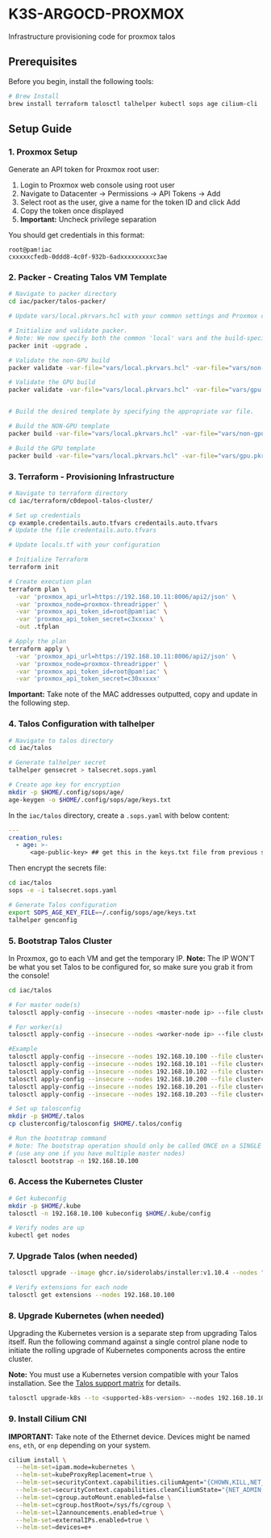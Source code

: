 # K3S-ARGOCD-PROXMOX

Infrastructure provisioning code for proxmox talos 

## Prerequisites

Before you begin, install the following tools:

```bash
# Brew Install
brew install terraform talosctl talhelper kubectl sops age cilium-cli
```

## Setup Guide

### 1. Proxmox Setup

Generate an API token for Proxmox root user:

1. Login to Proxmox web console using root user
2. Navigate to Datacenter → Permissions → API Tokens → Add
3. Select root as the user, give a name for the token ID and click Add
4. Copy the token once displayed
5. **Important:** Uncheck privilege separation

You should get credentials in this format:
```
root@pam!iac
cxxxxxcfedb-0ddd8-4c0f-932b-6adxxxxxxxxxc3ae
```

### 2. Packer - Creating Talos VM Template

```bash
# Navigate to packer directory
cd iac/packer/talos-packer/

# Update vars/local.pkrvars.hcl with your common settings and Proxmox credentials.

# Initialize and validate packer.
# Note: We now specify both the common 'local' vars and the build-specific vars.
packer init -upgrade .

# Validate the non-GPU build
packer validate -var-file="vars/local.pkrvars.hcl" -var-file="vars/non-gpu.pkrvars.hcl" .

# Validate the GPU build
packer validate -var-file="vars/local.pkrvars.hcl" -var-file="vars/gpu.pkrvars.hcl" .


# Build the desired template by specifying the appropriate var file.

# Build the NON-GPU template
packer build -var-file="vars/local.pkrvars.hcl" -var-file="vars/non-gpu.pkrvars.hcl" .

# Build the GPU template
packer build -var-file="vars/local.pkrvars.hcl" -var-file="vars/gpu.pkrvars.hcl" .
```

### 3. Terraform - Provisioning Infrastructure

```bash
# Navigate to terraform directory
cd iac/terraform/c0depool-talos-cluster/

# Set up credentials
cp example.credentails.auto.tfvars credentails.auto.tfvars
# Update the file credentails.auto.tfvars

# Update locals.tf with your configuration

# Initialize Terraform
terraform init

# Create execution plan
terraform plan \
  -var 'proxmox_api_url=https://192.168.10.11:8006/api2/json' \
  -var 'proxmox_node=proxmox-threadripper' \
  -var 'proxmox_api_token_id=root@pam!iac' \
  -var 'proxmox_api_token_secret=c3xxxxx' \
  -out .tfplan

# Apply the plan
terraform apply \
  -var 'proxmox_api_url=https://192.168.10.11:8006/api2/json' \
  -var 'proxmox_node=proxmox-threadripper' \
  -var 'proxmox_api_token_id=root@pam!iac' \
  -var 'proxmox_api_token_secret=c30xxxxx'
```

**Important:** Take note of the MAC addresses outputted, copy and update in the following step.

### 4. Talos Configuration with talhelper

```bash
# Navigate to talos directory
cd iac/talos

# Generate talhelper secret
talhelper gensecret > talsecret.sops.yaml

# Create age key for encryption
mkdir -p $HOME/.config/sops/age/
age-keygen -o $HOME/.config/sops/age/keys.txt
```

In the `iac/talos` directory, create a `.sops.yaml` with below content:

```yaml
---
creation_rules:
  - age: >-
      <age-public-key> ## get this in the keys.txt file from previous step
```

Then encrypt the secrets file:

```bash
cd iac/talos
sops -e -i talsecret.sops.yaml

# Generate Talos configuration
export SOPS_AGE_KEY_FILE=~/.config/sops/age/keys.txt
talhelper genconfig
```

### 5. Bootstrap Talos Cluster

In Proxmox, go to each VM and get the temporary IP. 
**Note:** The IP WON'T be what you set Talos to be configured for, so make sure you grab it from the console!

```bash
cd iac/talos

# For master node(s)
talosctl apply-config --insecure --nodes <master-node ip> --file clusterconfig/<master-config>.yaml

# For worker(s)
talosctl apply-config --insecure --nodes <worker-node ip> --file clusterconfig/<worker-config>.yaml

#Example
talosctl apply-config --insecure --nodes 192.168.10.100 --file clusterconfig/proxmox-talos-cluster-talos-cluster-control-00.yaml
talosctl apply-config --insecure --nodes 192.168.10.101 --file clusterconfig/proxmox-talos-cluster-talos-cluster-control-01.yaml
talosctl apply-config --insecure --nodes 192.168.10.102 --file clusterconfig/proxmox-talos-cluster-talos-cluster-control-02.yaml
talosctl apply-config --insecure --nodes 192.168.10.200 --file clusterconfig/proxmox-talos-cluster-talos-cluster-gpu-worker-00.yaml
talosctl apply-config --insecure --nodes 192.168.10.201 --file clusterconfig/proxmox-talos-cluster-talos-cluster-worker-01.yaml
talosctl apply-config --insecure --nodes 192.168.10.203 --file clusterconfig/proxmox-talos-cluster-talos-cluster-worker-02.yaml

# Set up talosconfig
mkdir -p $HOME/.talos
cp clusterconfig/talosconfig $HOME/.talos/config

# Run the bootstrap command
# Note: The bootstrap operation should only be called ONCE on a SINGLE control plane/master node
# (use any one if you have multiple master nodes)
talosctl bootstrap -n 192.168.10.100
```

### 6. Access the Kubernetes Cluster

```bash
# Get kubeconfig
mkdir -p $HOME/.kube
talosctl -n 192.168.10.100 kubeconfig $HOME/.kube/config

# Verify nodes are up
kubectl get nodes
```

### 7. Upgrade Talos (when needed)

```bash
talosctl upgrade --image ghcr.io/siderolabs/installer:v1.10.4 --nodes "192.168.10.100,192.168.10.101,192.168.10.102,192.168.10.200,192.168.10.201,192.168.10.203"

# Verify extensions for each node
talosctl get extensions --nodes 192.168.10.100
```

### 8. Upgrade Kubernetes (when needed)

Upgrading the Kubernetes version is a separate step from upgrading Talos itself. Run the following command against a single control plane node to initiate the rolling upgrade of Kubernetes components across the entire cluster.

**Note:** You must use a Kubernetes version compatible with your Talos installation. See the [Talos support matrix](https://www.talos.dev/latest/kubernetes-support-matrix/) for details.

```bash
talosctl upgrade-k8s --to <supported-k8s-version> --nodes 192.168.10.100
```

### 9. Install Cilium CNI

**IMPORTANT:** Take note of the Ethernet device. Devices might be named `ens`, `eth`, or `enp` depending on your system.

```bash
cilium install \
  --helm-set=ipam.mode=kubernetes \
  --helm-set=kubeProxyReplacement=true \
  --helm-set=securityContext.capabilities.ciliumAgent="{CHOWN,KILL,NET_ADMIN,NET_RAW,IPC_LOCK,SYS_ADMIN,SYS_RESOURCE,DAC_OVERRIDE,FOWNER,SETGID,SETUID}" \
  --helm-set=securityContext.capabilities.cleanCiliumState="{NET_ADMIN,SYS_ADMIN,SYS_RESOURCE}" \
  --helm-set=cgroup.autoMount.enabled=false \
  --helm-set=cgroup.hostRoot=/sys/fs/cgroup \
  --helm-set=l2announcements.enabled=true \
  --helm-set=externalIPs.enabled=true \
  --helm-set=devices=e+
```